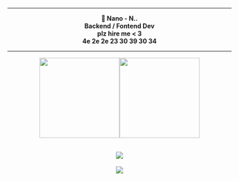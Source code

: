 
<center>
<p align="middle"><img align="middle" style="width: 10px;" src="https://freepngimg.com/thumb/bart_simpson/84871-homer-bart-area-donuts-artwork-simpson-thumb.png"> </img>
<hr>
<p align="middle"><b>🎩 Nano - N..<br>
	Backend / Fontend Dev<br>
        plz hire me < 3 <br>
        4e 2e 2e 23 30 39 30 34
<hr>
	


<p align="middle"><img height="180em" src="https://github-readme-stats.vercel.app/api?username=DarkRabbit-0&show_icons=true&theme=radical" /><img height="180em" src="https://github-readme-stats-eight-theta.vercel.app/api/top-langs/?username=DarkRabbit-0&theme=radical&layout=compact&exclude_lang=java+r" /><br><br>
	<p align="middle"><img src="https://github-readme-stats.vercel.app/api/top-langs/?username=DarkRabbit-0&langs_count=8&theme=radical&layout=compact">  </img><br><br>

<img src="https://komarev.com/ghpvc/?username=DarkRabbit-0&style=flat-square">

</p>
